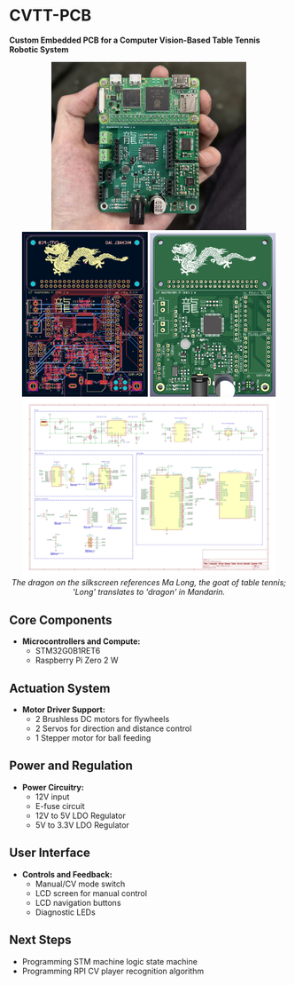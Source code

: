# CVTT-PCB
**Custom Embedded PCB for a Computer Vision-Based Table Tennis Robotic System**

<div align="center">
  <img src="assets/CVTT-PCBA.jpg" alt="CVTT-PCBA" width="70%"/>
  <img src="assets/CVTT-PCB-layout.png" alt="CVTT-PCB-layout" width="45%"/>
  <img src="assets/CVTT-PCB-3D.png" alt="CVTT-PCB-3D" width="45%"/>
  <img src="assets/CVTT-sch.png" alt="CVTT-sch" width="90%"/>
</div>

<div align="center">
<em>The dragon on the silkscreen references Ma Long, the goat of table tennis; 'Long' translates to 'dragon' in Mandarin.</em>
</div>

## Core Components

- **Microcontrollers and Compute:**
  - STM32G0B1RET6
  - Raspberry Pi Zero 2 W

## Actuation System

- **Motor Driver Support:**
  - 2 Brushless DC motors for flywheels
  - 2 Servos for direction and distance control
  - 1 Stepper motor for ball feeding

## Power and Regulation

- **Power Circuitry:**
  - 12V input
  - E-fuse circuit
  - 12V to 5V LDO Regulator
  - 5V to 3.3V LDO Regulator

## User Interface

- **Controls and Feedback:**
  - Manual/CV mode switch
  - LCD screen for manual control
  - LCD navigation buttons
  - Diagnostic LEDs
 
## Next Steps
- Programming STM machine logic state machine
- Programming RPI CV player recognition algorithm
